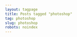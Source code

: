 ```yaml
---
layout: tagpage
title: Posts tagged "photoshop"
tag: photoshop
slug: photoshop
robots: noindex
---
```


